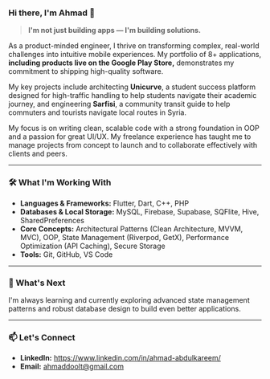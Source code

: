 ### Hi there, I'm Ahmad 👋

> **I'm not just building apps — I'm building solutions.**

As a product-minded engineer, I thrive on transforming complex, real-world challenges into intuitive mobile experiences. My portfolio of 8+ applications, **including products live on the Google Play Store,** demonstrates my commitment to shipping high-quality software.

My key projects include architecting **Unicurve**, a student success platform designed for high-traffic handling to help students navigate their academic journey, and engineering **Sarfisi**, a community transit guide to help commuters and tourists navigate local routes in Syria.

My focus is on writing clean, scalable code with a strong foundation in OOP and a passion for great UI/UX. My freelance experience has taught me to manage projects from concept to launch and to collaborate effectively with clients and peers.

---

### 🛠️ What I'm Working With

- **Languages & Frameworks:** Flutter, Dart, C++, PHP
- **Databases & Local Storage:** MySQL, Firebase, Supabase, SQFlite, Hive, SharedPreferences
- **Core Concepts:** Architectural Patterns (Clean Architecture, MVVM, MVC), OOP, State Management (Riverpod, GetX), Performance Optimization (API Caching), Secure Storage
- **Tools:** Git, GitHub, VS Code

---

### 🔭 What's Next

I'm always learning and currently exploring advanced state management patterns and robust database design to build even better applications.

---

### 📫 Let's Connect

- **LinkedIn:** https://www.linkedin.com/in/ahmad-abdulkareem/
- **Email:** ahmaddoolt@gmail.com
